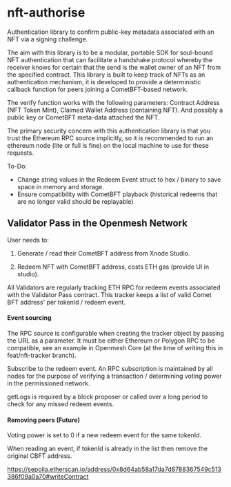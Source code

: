# nft-authorise
Authentication library to confirm public-key metadata associated with an NFT via a signing challenge.

The aim with this library is to be a modular, portable SDK for soul-bound NFT authentication that can facilitate a handshake protocol whereby the receiver knows for certain that the send is the wallet owner of an NFT from the specified contract. This library is built to keep track of NFTs as an authentication mechanism, it is developed to provide a deterministic callback function for peers joining a CometBFT-based network.

The verify function works with the following parameters: Contract Address (NFT Token Mint), Claimed Wallet Address (containing NFT). And possibly a public key or CometBFT meta-data attached the NFT.

The primary security concern with this authentication library is that you trust the Ethereum RPC source implicitly, so it is recommended to run an ethereum node (lite or full is fine) on the local machine to use for these requests. 

To-Do:
* Change string values in the Redeem Event struct to hex / binary to save space in memory and storage.
* Ensure compatibility with CometBFT playback (historical redeems that are no longer valid should be replayable)

## Validator Pass in the Openmesh Network
User needs to: 

1. Generate / read their CometBFT address from Xnode Studio.

2. Redeem NFT with CometBFT address, costs ETH gas (provide UI in studio).

All Validators are regularly tracking ETH RPC for redeem events associated with the Validator Pass contract. This tracker keeps a list of valid Comet BFT address' per tokenId / redeem event.

#### Event sourcing
The RPC source is configurable when creating the tracker object by passing the URL as a parameter. It must be either Ethereum or Polygon RPC to be compatible, see an example in Openmesh Core (at the time of writing this in feat/nft-tracker branch).

Subscribe to the redeem event. An RPC subscription is maintained by all nodes for the purpose of verifying a transaction / determining voting power in the permissioned network.

getLogs is required by a block proposer or called over a long period to check for any missed redeem events.


#### Removing peers (Future)

Voting power is set to 0 if a new redeem event for the same tokenId.

When reading an event, if tokenId is already in the list then remove the original CBFT address.

https://sepolia.etherscan.io/address/0x8d64ab58a17da7d8788367549c513386f09a0a70#writeContract
